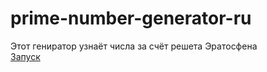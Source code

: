 # prime-number-generator-ru
Этот гениратор узнаёт числа за счёт решета Эратосфена <br>
[Запуск](https://github.com/Sergey-hack/prime-number-generator-ru/wiki/%D0%9A%D0%B0%D0%BA-%D0%B7%D0%B0%D0%BF%D1%83%D1%81%D1%82%D0%B8%D1%82%D1%8C%3F)
